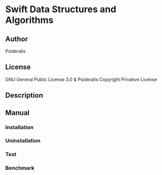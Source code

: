 # Swift Data Structures and Algorithms
## Author
Psideralis
## License
GNU General Public License 3.0 & Psideralis Copyright Privative License
## Description

## Manual

### Installation

### Uninstallation

### Test

### Benchmark
